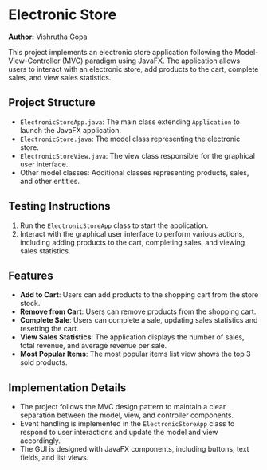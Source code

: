 # Electronic Store

**Author:** Vishrutha Gopa

This project implements an electronic store application following the Model-View-Controller (MVC) paradigm using JavaFX. The application allows users to interact with an electronic store, add products to the cart, complete sales, and view sales statistics.

## Project Structure

- `ElectronicStoreApp.java`: The main class extending `Application` to launch the JavaFX application.
- `ElectronicStore.java`: The model class representing the electronic store.
- `ElectronicStoreView.java`: The view class responsible for the graphical user interface.
- Other model classes: Additional classes representing products, sales, and other entities.

## Testing Instructions

1. Run the `ElectronicStoreApp` class to start the application.
2. Interact with the graphical user interface to perform various actions, including adding products to the cart, completing sales, and viewing sales statistics.

## Features

- **Add to Cart**: Users can add products to the shopping cart from the store stock.
- **Remove from Cart**: Users can remove products from the shopping cart.
- **Complete Sale**: Users can complete a sale, updating sales statistics and resetting the cart.
- **View Sales Statistics**: The application displays the number of sales, total revenue, and average revenue per sale.
- **Most Popular Items**: The most popular items list view shows the top 3 sold products.

## Implementation Details

- The project follows the MVC design pattern to maintain a clear separation between the model, view, and controller components.
- Event handling is implemented in the `ElectronicStoreApp` class to respond to user interactions and update the model and view accordingly.
- The GUI is designed with JavaFX components, including buttons, text fields, and list views.